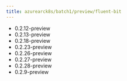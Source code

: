 ```yaml
---
title: azurearck8s/batch1/preview/fluent-bit
---
```

- 0.2.12-preview
- 0.2.13-preview
- 0.2.18-preview
- 0.2.23-preview
- 0.2.26-preview
- 0.2.27-preview
- 0.2.28-preview
- 0.2.9-preview
